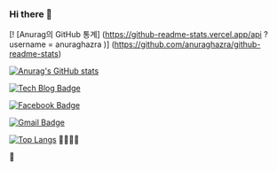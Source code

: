 ### Hi there 👋

<!--
**hanamDeveloper/hanamDeveloper** is a ✨ _special_ ✨ repository because its `README.md` (this file) appears on your GitHub profile.

Here are some ideas to get you started:

- 🔭 I’m currently working on ...
- 🌱 I’m currently learning ...
- 👯 I’m looking to collaborate on ...
- 🤔 I’m looking for help with ...
- 💬 Ask me about ...
- 📫 How to reach me: ...
- 😄 Pronouns: ...
- ⚡ Fun fact: ...
-->
<div style = "display="flex">
			    

</div>


[! [Anurag의 GitHub 통계] (https://github-readme-stats.vercel.app/api ? username = anuraghazra )] (https://github.com/anuraghazra/github-readme-stats)

[![Anurag's GitHub stats](https://github-readme-stats.vercel.app/api?username=hanamDeveloper&show_icons=true&theme=tokyonight)](https://github.com/anuraghazra/github-readme-stats)

[![Tech Blog Badge](http://img.shields.io/badge/-Tech%20blog-black?style=flat-square&logo=github&link=https:https://hanamdeveloper.github.io/Second-Publish/)](https://https://hanamdeveloper.github.io/Second-Publish//)
	
  [![Facebook Badge](https://img.shields.io/badge/facebook-1877f2?style=flat-square&logo=facebook&logoColor=white&link=https://www.facebook.com/profile.php?id=100005009375516)](https://www.facebook.com/profile.php?id=100005009375516)
	
  [![Gmail Badge](https://img.shields.io/badge/Gmail-d14836?style=flat-square&logo=Gmail&logoColor=white&link=mailto:zmf1118@gmail.com)](mailto:zmf1118@gmail.com)
  
[![Top Langs](https://github-readme-stats.vercel.app/api/top-langs/?username=hanamDeveloper)](https://github.com/hanamDeveloper/github-readme-stats)
:cookie::apple::baby_bottle::chocolate_bar:

:watermelon:
